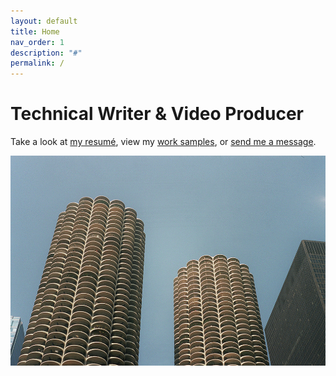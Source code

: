 ```yaml
---
layout: default
title: Home
nav_order: 1
description: "#"
permalink: /
---
```

# Technical Writer & Video Producer

Take a look at [my resumé](resume), view my [work samples](portfolio), or [send me a message](mailto:sam@sambiguous.com).

![Marina City, in Chicago, IL.](marina_city.jpg)
